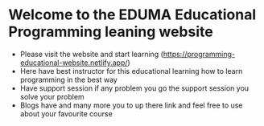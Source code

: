 # Welcome to the EDUMA Educational Programming leaning website

- Please visit the website and start learning (https://programming-educational-website.netlify.app/)
- Here have best instructor for this educational learning how to learn programming in the best way
- Have support session if any problem you go the support session you solve your problem
- Blogs have and many more you to up there link and feel free to use about your favourite course
